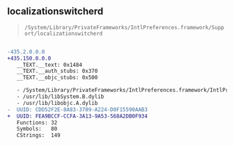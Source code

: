 ## localizationswitcherd

> `/System/Library/PrivateFrameworks/IntlPreferences.framework/Support/localizationswitcherd`

```diff

-435.2.0.0.0
+435.150.0.0.0
   __TEXT.__text: 0x1484
   __TEXT.__auth_stubs: 0x370
   __TEXT.__objc_stubs: 0x500

   - /System/Library/PrivateFrameworks/IntlPreferences.framework/IntlPreferences
   - /usr/lib/libSystem.B.dylib
   - /usr/lib/libobjc.A.dylib
-  UUID: CDD52F2E-8A83-3709-A224-D0F15590AAB3
+  UUID: FEA9BCCF-CCFA-3A13-9A53-568A2DB0F934
   Functions: 32
   Symbols:   80
   CStrings:  149

```
